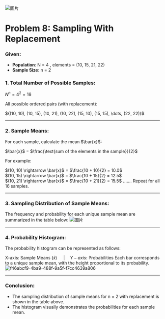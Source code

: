 ![圖片](https://github.com/user-attachments/assets/ae84c93e-fdb3-465f-aeef-2af987728860)

# Problem 8: Sampling With Replacement

### Given:
- **Population**:  N = 4 , elements = (10, 15, 21, 22)
- **Sample Size**:  n = 2 

### 1. Total Number of Possible Samples:
$N^n = 4^2 = 16$

All possible ordered pairs (with replacement):

${(10, 10), (10, 15), (10, 21), (10, 22), (15, 10), (15, 15), \dots, (22, 22)\}$

---

### 2. Sample Means:
For each sample, calculate the mean $\bar{x\}$:

$\bar{x\}$ = $\frac{\text{sum of the elements in the sample}}{2}$

For example:

$(10, 10) \rightarrow \bar{x\}$ = $\frac{10 + 10}{2} = 10.0$\
$(10, 15) \rightarrow \bar{x\}$ = $\frac{10 + 15}{2} = 12.5$\
$(10, 21) \rightarrow \bar{x\}$ = $\frac{10 + 21}{2} = 15.5$
.......
Repeat for all 16 samples.

---

### 3. Sampling Distribution of Sample Means:
The frequency and probability for each unique sample mean are summarized in the table below:
![圖片](https://github.com/user-attachments/assets/086171c4-6aab-487a-b736-12591a5bb3d2)

---

### 4. Probability Histogram:
The probability histogram can be represented as follows:

X-axis: Sample Means ($\bar{x}$) $\quad | \quad Y-axis$: Probabilities
Each bar corresponds to a unique sample mean, with the height proportional to its probability.
![f46abcf9-4ba9-488f-9a5f-f7cc4639a806](https://github.com/user-attachments/assets/09f1b0bf-8946-45c4-967b-aa606e55b3dc)

---

### Conclusion:
- The sampling distribution of sample means for  n = 2 with replacement is shown in the table above.
- The histogram visually demonstrates the probabilities for each sample mean.
